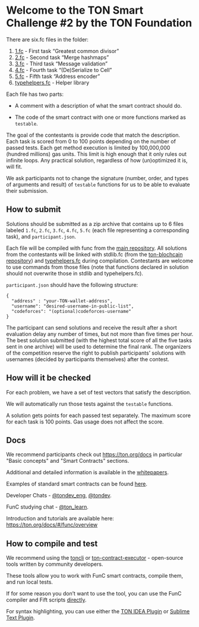 # Welcome to the TON Smart Challenge #2 by the TON Foundation

There are six.fc files in the folder:
1. [1.fc](1.fc) - First task “Greatest common divisor”
2. [2.fc](2.fc) - Second task “Merge hashmaps”
3. [3.fc](3.fc) - Third task “Message validation”
4. [4.fc](4.fc) - Fourth task “(De)Serialize to Cell”
5. [5.fc](5.fc) - Fifth task “Address encoder”
6. [typehelpers.fc](typehelpers.fc) - Helper library

Each file has two parts:

* A comment with a description of what the smart contract should do.

* The code of the smart contract with one or more functions marked as `testable`.

The goal of the contestants is provide code that match the description. Each task is scored from 0 to 100 points depending on the number of passed tests. Each get method execution is limited by 100,000,000 (hundred millions) gas units. This limit is high enough that it only rules out infinite loops. Any practical solution, regardless of how (un)optimized it is, will fit.

We ask participants not to change the signature (number, order, and types of arguments and result) of `testable` functions for us to be able to evaluate their submission.

## How to submit

Solutions should be submitted as a zip archive that contains up to 6 files labeled `1.fc`, `2.fc`, `3.fc`, `4.fc`, `5.fc` (each file representing a corresponding task), and `participant.json`. 

Each file will be compiled with func from the [main repository](https://github.com/ton-blockchain/ton/tree/master/crypto/func). 
All solutions from the contestants will be linked with stdlib.fc (from the [ton-blochcain repository](https://github.com/ton-blockchain/ton/blob/master/crypto/smartcont/stdlib.fc)) and [typehelpers.fc](typehelpers.fc) during compilation. Contestants are welcome to use commands from those files (note that functions declared in solution should not overwrite those in stdlib and typehelpers.fc).

`participant.json` should have the following structure:
```
{
  "address" : "your-TON-wallet-address", 
  "username": "desired-username-in-public-list",
  "codeforces": "(optional)codeforces-username"
}
```

The participant can send solutions and receive the result after a short evaluation delay any number of times, but not more than five times per hour. The best solution submitted (with the highest total score of all the five tasks sent in one archive) will be used to determine the final rank. The organizers of the competition reserve the right to publish participants’ solutions with usernames (decided by participants themselves) after the contest.

## How will it be checked

For each problem, we have a set of test vectors that satisfy the description.

We will automatically run those tests against the `testable` functions. 

A solution gets points for each passed test separately. The maximum score for each task is 100 points. Gas usage does not affect the score.


## Docs

We recommend participants check out https://ton.org/docs in particular "Basic concepts" and "Smart Contracts" sections. 

Additional and detailed information is available in the [whitepapers](https://ton.org/docs/#/docs).

Examples of standard smart contracts can be found [here](https://github.com/newton-blockchain/ton/tree/master/crypto/smartcont).

Developer Chats - [@tondev_eng](https://t.me/tondev_eng), [@tondev](https://t.me/tondev).

FunC studying chat - [@ton_learn](https://t.me/ton_learn).

Introduction and tutorials are available here: https://ton.org/docs/#/func/overview

## How to compile and test

We recommend using the [toncli](https://github.com/disintar/toncli) or [ton-contract-executor](https://github.com/Naltox/ton-contract-executor) - open-source tools written by community developers.

These tools allow you to work with FunC smart contracts, compile them, and run local tests.

If for some reason you don’t want to use the tool, you can use the FunC compiler and Fift scripts [directly](https://ton.org/docs/#/smart-contracts/?id=func).

For syntax highlighting, you can use either the [TON IDEA Plugin](https://plugins.jetbrains.com/plugin/18541-ton-development) or [Sublime Text Plugin](https://github.com/savva425/func_plugin_sublimetext3).
